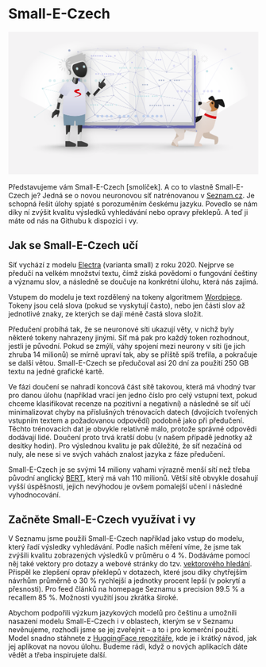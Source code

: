 # Small-E-Czech

![Small-E-Czech](smolicek.png)

Představujeme vám Small-E-Czech \[smolíček\]. A co to vlastně Small-E-Czech je? Jedná se o novou neuronovou síť natrénovanou v [Seznam.cz](https://www.seznam.cz/). Je schopná řešit úlohy spjaté s porozuměním českému jazyku. Povedlo se nám díky ní zvýšit kvalitu výsledků vyhledávání nebo opravy překlepů. A teď ji máte od nás na Githubu k dispozici i vy.

## Jak se Small-E-Czech učí

Síť vychází z modelu [Electra](https://arxiv.org/abs/2003.10555) (varianta small) z roku 2020. Nejprve se předučí na velkém množství textu, čímž získá povědomí o fungování češtiny a významu slov, a následně se doučuje na konkrétní úlohu, která nás zajímá.


Vstupem do modelu je text rozdělený na tokeny algoritmem [Wordpiece](https://paperswithcode.com/method/wordpiece). Tokeny jsou celá slova (pokud se vyskytují často), nebo jen části slov až jednotlivé znaky, ze kterých se dají méně častá slova složit.


Předučení probíhá tak, že se neuronové síti ukazují věty, v nichž byly některé tokeny nahrazeny jinými. Síť má pak pro každý token rozhodnout, jestli je původní. Pokud se zmýlí, váhy spojení mezi neurony v síti (je jich zhruba 14 milionů) se mírně upraví tak, aby se příště spíš trefila, a pokračuje se další větou. Small-E-Czech se předučoval asi 20 dní za použití 250 GB textu na jedné grafické kartě.


Ve fázi doučení se nahradí koncová část sítě takovou, která má vhodný tvar pro danou úlohu (například vrací jen jedno číslo pro celý vstupní text, pokud chceme klasifikovat recenze na pozitivní a negativní) a následně se síť učí minimalizovat chyby na příslušných trénovacích datech (dvojicích tvořených vstupním textem a požadovanou odpovědí) podobně jako při předučení. Těchto trénovacích dat je obvykle relativně málo, protože správné odpovědi dodávají lidé. Doučení proto trvá kratší dobu (v našem případě jednotky až desítky hodin). Pro výslednou kvalitu je pak důležité, že síť nezačíná od nuly, ale nese si ve svých vahách znalost jazyka z fáze předučení.


Small-E-Czech je se svými 14 miliony vahami výrazně menší sítí než třeba původní anglický [BERT](https://arxiv.org/abs/1810.04805), který má vah 110 milionů. Větší sítě obvykle dosahují vyšší úspěšnosti, jejich nevýhodou je ovšem pomalejší učení i následné vyhodnocování.


## Začněte Small-E-Czech využívat i vy

V Seznamu jsme použili Small-E-Czech například jako vstup do modelu, který řadí výsledky vyhledávání. Podle našich měření víme, že jsme tak zvýšili kvalitu zobrazených výsledků v průměru o 4 %. Dodáváme pomocí něj také vektory pro dotazy a webové stránky do tzv. [vektorového hledání](https://blog.seznam.cz/2021/02/vyhledavani-pomoci-vyznamovych-vektoru/). Přispěl ke zlepšení oprav překlepů v dotazech, které jsou díky chytřejším návrhům průměrně o 30 % rychlejší a jednotky procent lepší (v pokrytí a přesnosti). Pro feed článků na homepage Seznamu s precision 99.5 % a recallem 85 %. Možnosti využití jsou zkrátka široké.


Abychom podpořili výzkum jazykových modelů pro češtinu a umožnili nasazení modelu Small-E-Czech i v oblastech, kterým se v Seznamu nevěnujeme, rozhodli jsme se jej zveřejnit – a to i pro komerční použití. Model snadno stáhnete z [HuggingFace repozitáře](https://huggingface.co/Seznam/small-e-czech), kde je i krátký návod, jak jej aplikovat na novou úlohu. Budeme rádi, když o nových aplikacích dáte vědět a třeba inspirujete další.
